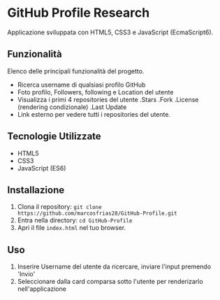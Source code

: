 # GitHub Profile Research

Applicazione sviluppata con HTML5, CSS3 e JavaScript (EcmaScript6).

## Funzionalità

Elenco delle principali funzionalità del progetto.

- Ricerca username di qualsiasi profilo GitHub
- Foto profilo, Followers, following e Location del utente
- Visualizza i primi 4 repositories del utente
  .Stars
  .Fork
  .License (rendering condizionale)
  .Last Update
- Link esterno per vedere tutti i repositories del utente.

## Tecnologie Utilizzate

- HTML5
- CSS3
- JavaScript (ES6)

## Installazione

1. Clona il repository: `git clone https://github.com/marcosfrias28/GitHub-Profile.git`
2. Entra nella directory: `cd GitHub-Profile`
3. Apri il file `index.html` nel tuo browser.

## Uso

1. Inserire Username del utente da ricercare, inviare l'input premendo 'Invio'
2. Seleccionare dalla card comparsa sotto l'utente per renderizarlo nell'applicazione
